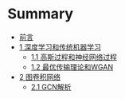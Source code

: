 # Summary
* [前言](README.md)
* [1 深度学习和传统机器学习](chapter1/README.md)
    * [1.1 高斯过程和神经网络过程](chapter1/neuralprocess.md)
    * [1.2 最优传输理论和WGAN](chapter1/wgan.md)
* [2 图卷积网络]()
    * [2.1 GCN解析]()
